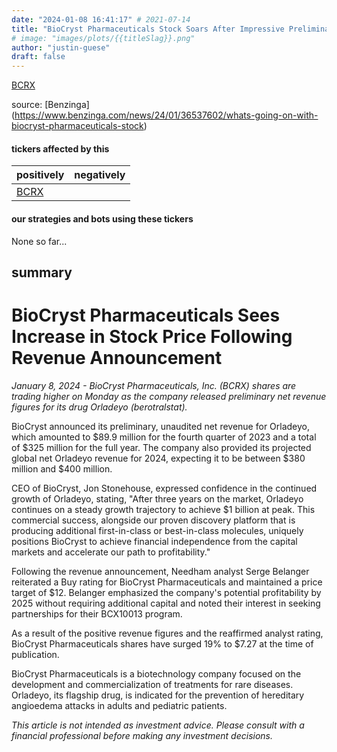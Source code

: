 ```yaml
---
date: "2024-01-08 16:41:17" # 2021-07-14
title: "BioCryst Pharmaceuticals Stock Soars After Impressive Preliminary Revenue Figures for Orladeyo"
# image: "images/plots/{{titleSlag}}.png"
author: "justin-guese"
draft: false
---
```

<a href='https://finance.yahoo.com/quote/BCRX' target='_blank'>BCRX</a> 

source: [Benzinga](<a href='https://www.benzinga.com/news/24/01/36537602/whats-going-on-with-biocryst-pharmaceuticals-stock' target='_blank'>https://www.benzinga.com/news/24/01/36537602/whats-going-on-with-biocryst-pharmaceuticals-stock</a>)

#### tickers affected by this

| positively | negatively |
|------------|------------
| <a href='https://finance.yahoo.com/quote/BCRX' target='_blank'>BCRX</a> |  |

#### our strategies and bots using these tickers

None so far...

## summary

# BioCryst Pharmaceuticals Sees Increase in Stock Price Following Revenue Announcement

*January 8, 2024 - BioCryst Pharmaceuticals, Inc. (BCRX) shares are trading higher on Monday as the company released preliminary net revenue figures for its drug Orladeyo (berotralstat).*

BioCryst announced its preliminary, unaudited net revenue for Orladeyo, which amounted to $89.9 million for the fourth quarter of 2023 and a total of $325 million for the full year. The company also provided its projected global net Orladeyo revenue for 2024, expecting it to be between $380 million and $400 million.

CEO of BioCryst, Jon Stonehouse, expressed confidence in the continued growth of Orladeyo, stating, "After three years on the market, Orladeyo continues on a steady growth trajectory to achieve $1 billion at peak. This commercial success, alongside our proven discovery platform that is producing additional first-in-class or best-in-class molecules, uniquely positions BioCryst to achieve financial independence from the capital markets and accelerate our path to profitability."

Following the revenue announcement, Needham analyst Serge Belanger reiterated a Buy rating for BioCryst Pharmaceuticals and maintained a price target of $12. Belanger emphasized the company's potential profitability by 2025 without requiring additional capital and noted their interest in seeking partnerships for their BCX10013 program.

As a result of the positive revenue figures and the reaffirmed analyst rating, BioCryst Pharmaceuticals shares have surged 19% to $7.27 at the time of publication.

BioCryst Pharmaceuticals is a biotechnology company focused on the development and commercialization of treatments for rare diseases. Orladeyo, its flagship drug, is indicated for the prevention of hereditary angioedema attacks in adults and pediatric patients.

*This article is not intended as investment advice. Please consult with a financial professional before making any investment decisions.*